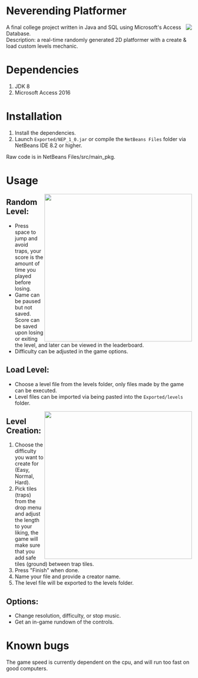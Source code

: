 # Neverending Platformer

<img align="right" src="https://github.com/ElenaChes/Java-SQL-Game--Neverending-Platformer/assets/54331769/325b8847-c2ed-42c8-9ef3-4605e9d26d38">

A final college project written in Java and SQL using Microsoft's Access Database.<br>
Description: a real-time randomly generated 2D platformer with a create & load custom levels mechanic.

# Dependencies

1. JDK 8
2. Microsoft Access 2016

# Installation

1. Install the dependencies.
2. Launch `Exported/NEP_1_0.jar` or compile the `NetBeans Files` folder via NetBeans IDE 8.2 or higher.

Raw code is in NetBeans Files/src/main_pkg.

# Usage

<img align="right" style="width:400px; height:auto;" src="https://github.com/ElenaChes/Java-SQL-Game--Neverending-Platformer/assets/54331769/9700df83-6216-4429-9354-0b0b5ff51786">

## Random Level:

- Press space to jump and avoid traps, your score is the amount of time you played before losing.
- Game can be paused but not saved. Score can be saved upon losing or exiting the level, and later can be viewed in the leaderboard.
- Difficulty can be adjusted in the game options.

## Load Level:

- Choose a level file from the levels folder, only files made by the game can be executed.
- Level files can be imported via being pasted into the `Exported/levels` folder.

<img align="right" style="width:400px; height:auto;" src="https://github.com/ElenaChes/Java-SQL-Game--Neverending-Platformer/assets/54331769/86369bce-d784-49e7-ba78-7e5a8f7137f6">

## Level Creation:

1. Choose the difficulty you want to create for (Easy, Normal, Hard).
2. Pick tiles (traps) from the drop menu and adjust the length to your liking, the game will make sure that you add safe tiles (ground) between trap tiles.
3. Press "Finish" when done.
4. Name your file and provide a creator name.
5. The level file will be exported to the levels folder.

## Options:

- Change resolution, difficulty, or stop music.
- Get an in-game rundown of the controls.

# Known bugs

The game speed is currently dependent on the cpu, and will run too fast on good computers.
